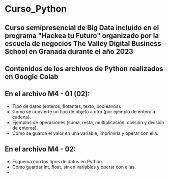 # Curso_Python

Curso semipresencial de Big Data incluido en el programa "Hackea tu Futuro" organizado por la escuela de negocios The Valley Digital Business School en Granada durante el año 2023
-

Contenidos de los archivos de Python realizados en Google Colab 
-

En el archivo M4 - 01 (02):
- 
  - Tipo de datos (enteros, flotantes, texto, booleanos). 
  - Cómo se convierte un tipo de objeto a otro (por ejemplo de entero a cadena).
  - Ejemplos de operaciones (suma, resta, multiplicación, división y división de enteros).
  - Cómo se guarda el valor en una variable, imprimirla y operar con ella.

En el archivo M4 - 02:
- 
  - Esquema con los tipos de datos en Python.
  - Cómo guardar int, float, str en variables y operar con ellas.
  - 

